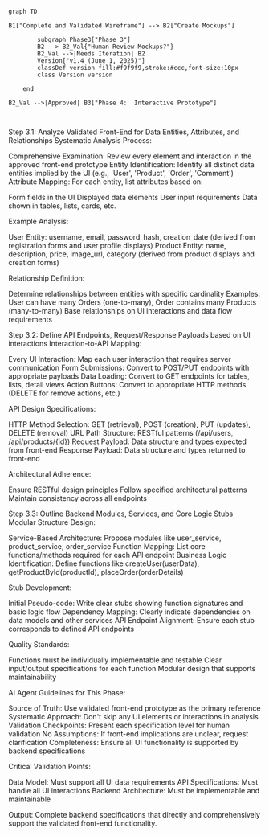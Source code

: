 
```mermaid
graph TD
    
B1["Complete and Validated Wireframe"] --> B2["Create Mockups"]

        subgraph Phase3["Phase 3"]
        B2 --> B2_Val{"Human Review Mockups?"}
        B2_Val -->|Needs Iteration| B2
        Version["v1.4 (June 1, 2025)"]
        classDef version fill:#f9f9f9,stroke:#ccc,font-size:10px
        class Version version
        
    end

B2_Val -->|Approved| B3["Phase 4:  Interactive Prototype"]



```

Step 3.1: Analyze Validated Front-End for Data Entities, Attributes, and Relationships
Systematic Analysis Process:

Comprehensive Examination: Review every element and interaction in the approved front-end prototype
Entity Identification: Identify all distinct data entities implied by the UI (e.g., 'User', 'Product', 'Order', 'Comment')
Attribute Mapping: For each entity, list attributes based on:

Form fields in the UI
Displayed data elements
User input requirements
Data shown in tables, lists, cards, etc.



Example Analysis:

User Entity: username, email, password_hash, creation_date (derived from registration forms and user profile displays)
Product Entity: name, description, price, image_url, category (derived from product displays and creation forms)

Relationship Definition:

Determine relationships between entities with specific cardinality
Examples: User can have many Orders (one-to-many), Order contains many Products (many-to-many)
Base relationships on UI interactions and data flow requirements

Step 3.2: Define API Endpoints, Request/Response Payloads based on UI interactions
Interaction-to-API Mapping:

Every UI Interaction: Map each user interaction that requires server communication
Form Submissions: Convert to POST/PUT endpoints with appropriate payloads
Data Loading: Convert to GET endpoints for tables, lists, detail views
Action Buttons: Convert to appropriate HTTP methods (DELETE for remove actions, etc.)

API Design Specifications:

HTTP Method Selection: GET (retrieval), POST (creation), PUT (updates), DELETE (removal)
URL Path Structure: RESTful patterns (/api/users, /api/products/{id})
Request Payload: Data structure and types expected from front-end
Response Payload: Data structure and types returned to front-end

Architectural Adherence:

Ensure RESTful design principles
Follow specified architectural patterns
Maintain consistency across all endpoints

Step 3.3: Outline Backend Modules, Services, and Core Logic Stubs
Modular Structure Design:

Service-Based Architecture: Propose modules like user_service, product_service, order_service
Function Mapping: List core functions/methods required for each API endpoint
Business Logic Identification: Define functions like createUser(userData), getProductById(productId), placeOrder(orderDetails)

Stub Development:

Initial Pseudo-code: Write clear stubs showing function signatures and basic logic flow
Dependency Mapping: Clearly indicate dependencies on data models and other services
API Endpoint Alignment: Ensure each stub corresponds to defined API endpoints

Quality Standards:

Functions must be individually implementable and testable
Clear input/output specifications for each function
Modular design that supports maintainability

AI Agent Guidelines for This Phase:

Source of Truth: Use validated front-end prototype as the primary reference
Systematic Approach: Don't skip any UI elements or interactions in analysis
Validation Checkpoints: Present each specification level for human validation
No Assumptions: If front-end implications are unclear, request clarification
Completeness: Ensure all UI functionality is supported by backend specifications

Critical Validation Points:

Data Model: Must support all UI data requirements
API Specifications: Must handle all UI interactions
Backend Architecture: Must be implementable and maintainable

Output: Complete backend specifications that directly and comprehensively support the validated front-end functionality.
